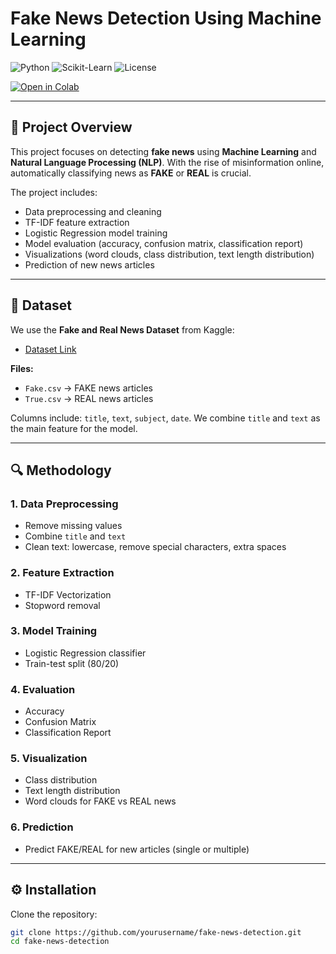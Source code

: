 # Fake News Detection Using Machine Learning

![Python](https://img.shields.io/badge/Python-3.9-blue?logo=python&logoColor=white)
![Scikit-Learn](https://img.shields.io/badge/Scikit--Learn-0.24-orange?logo=scikitlearn)
![License](https://img.shields.io/badge/License-MIT-green)

[![Open in Colab](https://colab.research.google.com/assets/colab-badge.svg)](https://colab.research.google.com/drive/1y_N9m-v499kiTFM6xL2lM4skMzvorwds?usp=drive_link)

---

## 📰 Project Overview

This project focuses on detecting **fake news** using **Machine Learning** and **Natural Language Processing (NLP)**. With the rise of misinformation online, automatically classifying news as **FAKE** or **REAL** is crucial.  

The project includes:  

- Data preprocessing and cleaning  
- TF-IDF feature extraction  
- Logistic Regression model training  
- Model evaluation (accuracy, confusion matrix, classification report)  
- Visualizations (word clouds, class distribution, text length distribution)  
- Prediction of new news articles  

---

## 📂 Dataset

We use the **Fake and Real News Dataset** from Kaggle:  

- [Dataset Link](https://www.kaggle.com/datasets/clmentbisaillon/fake-and-real-news-dataset)  

**Files:**  
- `Fake.csv` → FAKE news articles  
- `True.csv` → REAL news articles  

Columns include: `title`, `text`, `subject`, `date`. We combine `title` and `text` as the main feature for the model.

---

## 🔍 Methodology

### 1. Data Preprocessing
- Remove missing values  
- Combine `title` and `text`  
- Clean text: lowercase, remove special characters, extra spaces  

### 2. Feature Extraction
- TF-IDF Vectorization  
- Stopword removal  

### 3. Model Training
- Logistic Regression classifier  
- Train-test split (80/20)  

### 4. Evaluation
- Accuracy  
- Confusion Matrix  
- Classification Report  

### 5. Visualization
- Class distribution  
- Text length distribution  
- Word clouds for FAKE vs REAL news  

### 6. Prediction
- Predict FAKE/REAL for new articles (single or multiple)

---

## ⚙️ Installation

Clone the repository:

```bash
git clone https://github.com/yourusername/fake-news-detection.git
cd fake-news-detection

